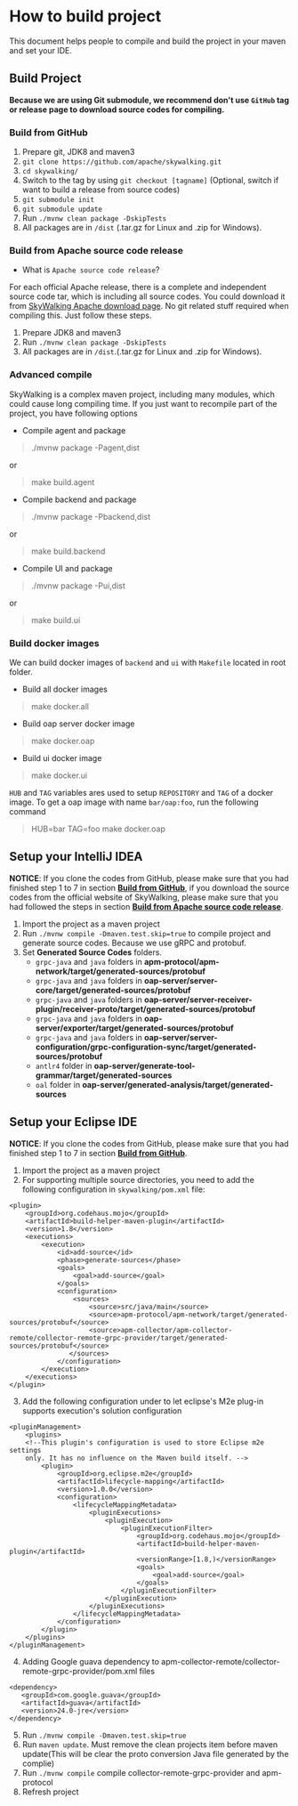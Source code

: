 # How to build project
This document helps people to compile and build the project in your maven and set your IDE.

## Build Project
**Because we are using Git submodule, we recommend don't use `GitHub` tag or release page to download source codes for compiling.**

### Build from GitHub
1. Prepare git, JDK8 and maven3
1. `git clone https://github.com/apache/skywalking.git`
1. `cd skywalking/`
1. Switch to the tag by using `git checkout [tagname]` (Optional, switch if want to build a release from source codes)
1. `git submodule init`
1. `git submodule update`
1. Run `./mvnw clean package -DskipTests`
1. All packages are in `/dist` (.tar.gz for Linux and .zip for Windows).

### Build from Apache source code release
- What is `Apache source code release`?

For each official Apache release, there is a complete and independent source code tar, which is including all source codes. You could download it from [SkyWalking Apache download page](http://skywalking.apache.org/downloads/). No git related stuff required when compiling this. Just follow these steps.

1. Prepare JDK8 and maven3
1. Run `./mvnw clean package -DskipTests`
1. All packages are in `/dist`.(.tar.gz for Linux and .zip for Windows).

### Advanced compile
SkyWalking is a complex maven project, including many modules, which could cause long compiling time. 
If you just want to recompile part of the project, you have following options
- Compile agent and package
>  ./mvnw package -Pagent,dist

or

> make build.agent

- Compile backend and package
>  ./mvnw package -Pbackend,dist

or

> make build.backend

- Compile UI and package
>  ./mvnw package -Pui,dist

or

> make build.ui


### Build docker images
We can build docker images of `backend` and `ui` with `Makefile` located in root folder.

- Build all docker images
> make docker.all

- Build oap server docker image
> make docker.oap

- Build ui docker image
> make docker.ui

`HUB` and `TAG` variables ares used to setup `REPOSITORY` and `TAG` of a docker image. To get
a oap image with name `bar/oap:foo`, run the following command
> HUB=bar TAG=foo make docker.oap

## Setup your IntelliJ IDEA
**NOTICE**: If you clone the codes from GitHub, please make sure that you had finished step 1 to 7 in section **[Build from GitHub](#build-from-github)**, if you download the source codes from the official website of SkyWalking, please make sure that you had followed the steps in section **[Build from Apache source code release](#build-from-apache-source-code-release)**.

1. Import the project as a maven project
1. Run `./mvnw compile -Dmaven.test.skip=true` to compile project and generate source codes. Because we use gRPC and protobuf.
1. Set **Generated Source Codes** folders.
    * `grpc-java` and `java` folders in **apm-protocol/apm-network/target/generated-sources/protobuf**
    * `grpc-java` and `java` folders in **oap-server/server-core/target/generated-sources/protobuf**
    * `grpc-java` and `java` folders in **oap-server/server-receiver-plugin/receiver-proto/target/generated-sources/protobuf**
    * `grpc-java` and `java` folders in **oap-server/exporter/target/generated-sources/protobuf**
    * `grpc-java` and `java` folders in **oap-server/server-configuration/grpc-configuration-sync/target/generated-sources/protobuf**
    * `antlr4` folder in **oap-server/generate-tool-grammar/target/generated-sources**
    * `oal` folder in **oap-server/generated-analysis/target/generated-sources**
    
## Setup your Eclipse IDE
**NOTICE**: If you clone the codes from GitHub, please make sure that you had finished step 1 to 7 in section **[Build from GitHub](#build-from-github)**.

1. Import the project as a maven project
2. For supporting multiple source directories, you need to add the following configuration in `skywalking/pom.xml` file:
```
<plugin>
    <groupId>org.codehaus.mojo</groupId>
    <artifactId>build-helper-maven-plugin</artifactId>
    <version>1.8</version>
    <executions>
        <execution>
            <id>add-source</id>
            <phase>generate-sources</phase>
            <goals>
                <goal>add-source</goal>
            </goals>
            <configuration>
                <sources>
                    <source>src/java/main</source>
                    <source>apm-protocol/apm-network/target/generated-sources/protobuf</source>
                    <source>apm-collector/apm-collector-remote/collector-remote-grpc-provider/target/generated-sources/protobuf</source>
               </sources>
            </configuration>
        </execution>
    </executions>
</plugin>
```
3. Add the following configuration under to let eclipse's M2e plug-in supports execution's solution configuration
```
<pluginManagement>
    <plugins>
    <!--This plugin's configuration is used to store Eclipse m2e settings 
    only. It has no influence on the Maven build itself. -->
        <plugin>
            <groupId>org.eclipse.m2e</groupId>
            <artifactId>lifecycle-mapping</artifactId>
            <version>1.0.0</version>
            <configuration>
                <lifecycleMappingMetadata>
                    <pluginExecutions>
                        <pluginExecution>
                            <pluginExecutionFilter>
                                <groupId>org.codehaus.mojo</groupId>
                                <artifactId>build-helper-maven-plugin</artifactId>
                                <versionRange>[1.8,)</versionRange>
                                <goals>
                                    <goal>add-source</goal>
                                </goals>
                            </pluginExecutionFilter>
                        </pluginExecution>
                    </pluginExecutions>
                </lifecycleMappingMetadata>
            </configuration>
        </plugin>
    </plugins>
</pluginManagement>
```
4. Adding Google guava dependency to apm-collector-remote/collector-remote-grpc-provider/pom.xml files
```
<dependency>
   <groupId>com.google.guava</groupId>
   <artifactId>guava</artifactId>
   <version>24.0-jre</version>
</dependency>
```
5. Run `./mvnw compile -Dmaven.test.skip=true`
6. Run `maven update`. Must remove the clean projects item before maven update(This will be clear the proto conversion Java file generated by the complie)
7. Run `./mvnw compile` compile collector-remote-grpc-provider and apm-protocol
8. Refresh project
